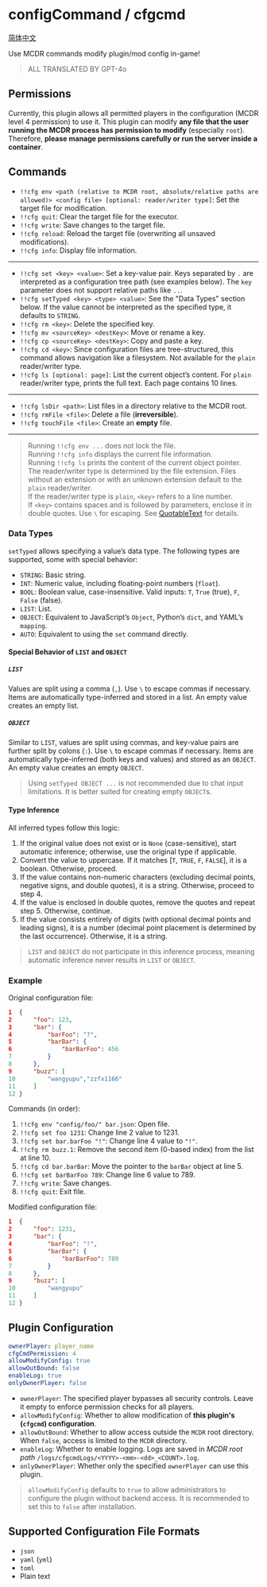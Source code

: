 # configCommand / cfgcmd

[简体中文](/README.md)

Use MCDR commands modify plugin/mod config in-game!

> ALL TRANSLATED BY GPT-4o

## Permissions  

Currently, this plugin allows all permitted players in the configuration (MCDR level 4 permission) to use it. This plugin can modify **any file that the user running the MCDR process has permission to modify** (especially `root`). Therefore, **please manage permissions carefully or run the server inside a container**.  

## Commands  

- `!!cfg env <path (relative to MCDR root, absolute/relative paths are allowed)> <config file> [optional: reader/writer type]`: Set the target file for modification.  
- `!!cfg quit`: Clear the target file for the executor.  
- `!!cfg write`: Save changes to the target file.  
- `!!cfg reload`: Reload the target file (overwriting all unsaved modifications).  
- `!!cfg info`: Display file information.  

---  

- `!!cfg set <key> <value>`: Set a key-value pair. Keys separated by `.` are interpreted as a configuration tree path (see examples below). The `key` parameter does not support relative paths like `..`.  
- `!!cfg setTyped <key> <type> <value>`: See the "Data Types" section below. If the value cannot be interpreted as the specified type, it defaults to `STRING`.  
- `!!cfg rm <key>`: Delete the specified key.  
- `!!cfg mv <sourceKey> <destKey>`: Move or rename a key.  
- `!!cfg cp <sourceKey> <destKey>`: Copy and paste a key.  
- `!!cfg cd <key>`: Since configuration files are tree-structured, this command allows navigation like a filesystem. Not available for the `plain` reader/writer type.  
- `!!cfg ls [optional: page]`: List the current object’s content. For `plain` reader/writer type, prints the full text. Each page contains 10 lines.  

---  

- `!!cfg lsDir <path>`: List files in a directory relative to the MCDR root.  
- `!!cfg rmFile <file>`: Delete a file (**irreversible**).  
- `!!cfg touchFile <file>`: Create an **empty** file.  

---  

> Running `!!cfg env ...` does not lock the file.  
> Running `!!cfg info` displays the current file information.  
> Running `!!cfg ls` prints the content of the current object pointer.  
> The reader/writer type is determined by the file extension. Files without an extension or with an unknown extension default to the `plain` reader/writer.  
> If the reader/writer type is `plain`, `<key>` refers to a line number.  
> If `<key>` contains spaces and is followed by parameters, enclose it in double quotes. Use `\` for escaping. See [QuotableText](https://docs.mcdreforged.com/en-us/latest/code_references/command.html#mcdreforged.command.builder.nodes.arguments.QuotableText) for details.  

### Data Types  

`setTyped` allows specifying a value’s data type. The following types are supported, some with special behavior:  

- `STRING`: Basic string.  
- `INT`: Numeric value, including floating-point numbers (`float`).  
- `BOOL`: Boolean value, case-insensitive. Valid inputs: `T`, `True` (true), `F`, `False` (false).  
- `LIST`: List.  
- `OBJECT`: Equivalent to JavaScript’s `Object`, Python’s `dict`, and YAML’s `mapping`.  
- `AUTO`: Equivalent to using the `set` command directly.  

#### Special Behavior of `LIST` and `OBJECT`  

##### `LIST`  

Values are split using a comma (`,`). Use `\` to escape commas if necessary. Items are automatically type-inferred and stored in a list. An empty value creates an empty list.  

##### `OBJECT`  

Similar to `LIST`, values are split using commas, and key-value pairs are further split by colons (`:`). Use `\` to escape commas if necessary. Items are automatically type-inferred (both keys and values) and stored as an `OBJECT`. An empty value creates an empty `OBJECT`.  
> Using `setTyped OBJECT ...` is not recommended due to chat input limitations. It is better suited for creating empty `OBJECT`s.  

#### Type Inference  

All inferred types follow this logic:  

1. If the original value does not exist or is `None` (case-sensitive), start automatic inference; otherwise, use the original type if applicable.  
2. Convert the value to uppercase. If it matches [`T`, `TRUE`, `F`, `FALSE`], it is a boolean. Otherwise, proceed.  
3. If the value contains non-numeric characters (excluding decimal points, negative signs, and double quotes), it is a string. Otherwise, proceed to step 4.  
4. If the value is enclosed in double quotes, remove the quotes and repeat step 5. Otherwise, continue.  
5. If the value consists entirely of digits (with optional decimal points and leading signs), it is a number (decimal point placement is determined by the last occurrence). Otherwise, it is a string.  

> `LIST` and `OBJECT` do not participate in this inference process, meaning automatic inference never results in `LIST` or `OBJECT`.  

### Example  

Original configuration file:  

```json
1  {
2      "foo": 123,
3      "bar": {
4          "barFoo": "?",
5          "barBar": {
6              "barBarFoo": 456
7          }
8      },
9      "buzz": [
10         "wangyupu","zzfx1166"
11     ]
12 }
```  

Commands (in order):  

1. `!!cfg env "config/foo/" bar.json`: Open file.  
2. `!!cfg set foo 1231`: Change line 2 value to 1231.  
3. `!!cfg set bar.barFoo "!"`: Change line 4 value to `"!"`.  
4. `!!cfg rm buzz.1`: Remove the second item (0-based index) from the list at line 10.  
5. `!!cfg cd bar.barBar`: Move the pointer to the `barBar` object at line 5.  
6. `!!cfg set barBarFoo 789`: Change line 6 value to 789.  
7. `!!cfg write`: Save changes.  
8. `!!cfg quit`: Exit file.  

Modified configuration file:  

```json
1  {
2      "foo": 1231,
3      "bar": {
4          "barFoo": "!",
5          "barBar": {
6              "barBarFoo": 789
7          }
8      },
9      "buzz": [
10         "wangyupu"
11     ]
12 }
```  

## Plugin Configuration  

```yaml
ownerPlayer: player_name
cfgCmdPermission: 4
allowModifyConfig: true
allowOutBound: false
enableLog: true
onlyOwnerPlayer: false
```  

- `ownerPlayer`: The specified player bypasses all security controls. Leave it empty to enforce permission checks for all players.  
- `allowModifyConfig`: Whether to allow modification of **this plugin's (`cfgcmd`) configuration**.  
- `allowOutBound`: Whether to allow access outside the `MCDR` root directory. When `false`, access is limited to the `MCDR` directory.  
- `enableLog`: Whether to enable logging. Logs are saved in *MCDR root path* `/logs/cfgcmdLogs/<YYYY>-<mm>-<dd>_<COUNT>.log`.  
- `onlyOwnerPlayer`: Whether only the specified `ownerPlayer` can use this plugin.  

> `allowModifyConfig` defaults to `true` to allow administrators to configure the plugin without backend access. It is recommended to set this to `false` after installation.  

## Supported Configuration File Formats  

- `json`  
- `yaml` (`yml`)  
- `toml`  
- Plain text  

